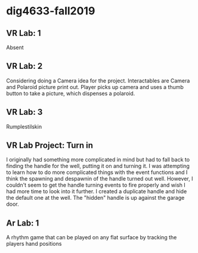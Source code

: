 # dig4633-fall2019

## VR Lab: 1
Absent 

## VR Lab: 2 
Considering doing a Camera idea for the project. Interactables are Camera and Polaroid picture print out. Player picks up camera and uses a thumb button to take a picture, which dispenses a polaroid.

## VR Lab: 3
Rumplestilskin

## VR Lab Project: Turn in
I originally had something more complicated in mind but had to fall back to finding the handle for the well, putting it on and turning it. I was attempting to learn how to do more complicated things with the event functions and I think the spawning and despawnin of the handle turned out well. However, I couldn't seem to get the handle turning events to fire properly and wish I had more time to look into it further. I created a duplicate handle and hide the default one at the well. The "hidden" handle is up against the garage door. 

## Ar Lab: 1
A rhythm game that can be played on any flat surface by tracking the players hand positions

